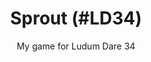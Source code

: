 ---
layout: project
title: Sprout (#LD34)
subtitle: My game for Ludum Dare 34
permalink: /projects/sprout
key: sprout
thumb: /assets/img/projects/sprout.jpg
description: >-
    My game for the 34th edition of Ludum Dare.
    A game jam where you get 48 hours to develop a game.
time_format: "%-d %b %y, 3AM"
started: 2015-12-11
ended: 2015-12-14
language: 
    - javascript:
        frameworks:
            - Phaser
links: 
    - type: github
      url: https://github.com/theodedeken/sprout
      text: Source
    - type: play
      url: http://www.theodedeken.xyz/sprout/
      text: Play the game
    - type: web 
      url: http://ludumdare.com/compo/ludum-dare-34/?action=preview&uid=29977
      text: Results
featured: false
status: done
tags:
    - game development
    - game jam
    - ludum dare
    - 48h
    - web
    - nature
    - growing
---